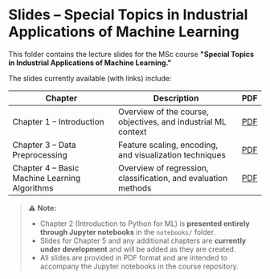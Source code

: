 # Slides – Special Topics in Industrial Applications of Machine Learning

This folder contains the lecture slides for the MSc course **"Special Topics in Industrial Applications of Machine Learning."**  

The slides currently available (with links) include:

| Chapter | Description | PDF |
|---------|-------------|-----|
| Chapter 1 – Introduction | Overview of the course, objectives, and industrial ML context | [PDF](./Industrial_ML_Ch1_Introduction.pdf) |
| Chapter 3 – Data Preprocessing | Feature scaling, encoding, and visualization techniques | [PDF](./Industrial_ML_Ch3_Data_Preprocessing.pdf) |
| Chapter 4 – Basic Machine Learning Algorithms | Overview of regression, classification, and evaluation methods | [PDF](./Industrial_ML_Ch4_Basic_ML.pdf) |

> ⚠️ **Note:**  
> - Chapter 2 (Introduction to Python for ML) is **presented entirely through Jupyter notebooks** in the `notebooks/` folder.  
> - Slides for Chapter 5 and any additional chapters are **currently under development** and will be added as they are created.  
> - All slides are provided in PDF format and are intended to accompany the Jupyter notebooks in the course repository.
